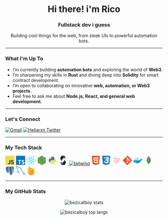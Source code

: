 <div align="center">
  <h1 align="center">Hi there! i'm Rico</h1>
  <h3 align="center">Fullstack dev i guess</h3>
  <p align="center">Building cool things for the web, from sleek UIs to powerful automation bots.</p>
</div>

---

### What I'm Up To

- I’m currently building **automation bots** and exploring the world of **Web3**.
- I’m sharpening my skills in **Rust** and diving deep into **Solidity** for smart contract development.
- I’m open to collaborating on innovative **web, automation, or Web3 projects**.
- Feel free to ask me about **Node.js, React, and general web development**.

---

### Let's Connect

<p align="left">
  <a href="mailto:bezicalboy@gmail.com" target="_blank"><img src="https://img.shields.io/badge/Gmail-D14836?style=for-the-badge&logo=gmail&logoColor=white" alt="Gmail"/></a>
  <a href="https://twitter.com/hellarxn" target="blank"><img src="https://img.shields.io/badge/Twitter-1DA1F2?style=for-the-badge&logo=twitter&logoColor=white" alt="Hellarxn Twitter"/></a>
</p>

---

### My Tech Stack

<p align="left">
    <a href="https://developer.mozilla.org/en-US/docs/Web/JavaScript" target="_blank" rel="noreferrer"><img src="https://raw.githubusercontent.com/devicons/devicon/master/icons/javascript/javascript-original.svg" alt="javascript" width="30" height="30"/></a>
    <a href="https://www.typescriptlang.org/" target="_blank" rel="noreferrer"><img src="https://raw.githubusercontent.com/devicons/devicon/master/icons/typescript/typescript-original.svg" alt="typescript" width="30" height="30"/></a>
    <a href="https://reactjs.org/" target="_blank" rel="noreferrer"><img src="https://raw.githubusercontent.com/devicons/devicon/master/icons/react/react-original.svg" alt="react" width="30" height="30"/></a>
    <a href="https://nodejs.org" target="_blank" rel="noreferrer"><img src="https://raw.githubusercontent.com/devicons/devicon/master/icons/nodejs/nodejs-plain.svg" alt="nodejs" width="30" height="30"/></a>
    <a href="https://www.python.org" target="_blank" rel="noreferrer"><img src="https://raw.githubusercontent.com/devicons/devicon/master/icons/python/python-original.svg" alt="python" width="30" height="30"/></a>
    <a href="https://soliditylang.org/" target="_blank" rel="noreferrer"> <img src="https://raw.githubusercontent.com/devicons/devicon/master/icons/solidity/solidity-original.svg" alt="solidity" width="30" height="30"/> </a>
    <a href="https://tailwindcss.com/" target="_blank" rel="noreferrer"><img src="https://raw.githubusercontent.com/gilbarbara/logos/main/logos/tailwindcss-icon.svg" alt="tailwind" width="30" height="30"/></a>
    <a href="https://www.w3.org/html/" target="_blank" rel="noreferrer"><img src="https://raw.githubusercontent.com/devicons/devicon/master/icons/html5/html5-original.svg" alt="html5" width="30" height="30"/></a>
    <a href="https://www.w3schools.com/css/" target="_blank" rel="noreferrer"><img src="https://raw.githubusercontent.com/devicons/devicon/master/icons/css3/css3-original.svg" alt="css3" width="30" height="30"/></a>
    <a href="https://laravel.com/" target="_blank" rel="noreferrer"><img src="https://raw.githubusercontent.com/gilbarbara/logos/main/logos/laravel.svg" alt="laravel" width="30" height="30"/></a>
    <a href="https://git-scm.com/" target="_blank" rel="noreferrer"><img src="https://raw.githubusercontent.com/devicons/devicon/master/icons/git/git-original.svg" alt="git" width="30" height="30"/></a>
    <a href="https://www.docker.com/" target="_blank" rel="noreferrer"><img src="https://raw.githubusercontent.com/devicons/devicon/master/icons/docker/docker-plain.svg" alt="docker" width="30" height="30"/></a>
    <a href="https://www.mongodb.com/" target="_blank" rel="noreferrer"><img src="https://raw.githubusercontent.com/devicons/devicon/master/icons/mongodb/mongodb-original.svg" alt="mongodb" width="30" height="30"/></a>
    <a href="https://www.postgresql.org/" target="_blank" rel="noreferrer"><img src="https://raw.githubusercontent.com/devicons/devicon/master/icons/postgresql/postgresql-plain.svg" alt="postgresql" width="30" height="30"/></a>
    <a href="https://www.mysql.com/" target="_blank" rel="noreferrer"><img src="https://raw.githubusercontent.com/devicons/devicon/master/icons/mysql/mysql-original.svg" alt="mysql" width="30" height="30"/></a>
    <a href="https://firebase.google.com/" target="_blank" rel="noreferrer"><img src="https://raw.githubusercontent.com/devicons/devicon/master/icons/firebase/firebase-plain.svg" alt="firebase" width="30" height="30"/></a>
</p>

---

### My GitHub Stats

<p align="center">
  <img src="https://github-readme-stats.vercel.app/api?username=bezicalboy&show_icons=true&theme=transparent&border_color=c9d1d9" alt="bezicalboy stats" />
</p>
<p align="center">
  <img src="https://github-readme-stats.vercel.app/api/top-langs?username=bezicalboy&show_icons=true&layout=compact&theme=transparent&border_color=c9d1d9" alt="bezicalboy top langs" />
</p>
